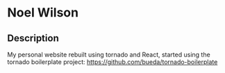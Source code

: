 Noel Wilson
===============================================================================

## Description

My personal website rebuilt using tornado and React, started using the tornado boilerplate project:
https://github.com/bueda/tornado-boilerplate
 
